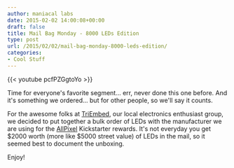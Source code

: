 ```yaml
---
author: maniacal labs
date: 2015-02-02 14:00:08+00:00
draft: false
title: Mail Bag Monday - 8000 LEDs Edition
type: post
url: /2015/02/02/mail-bag-monday-8000-leds-edition/
categories:
- Cool Stuff
---
```


{{< youtube pcfPZGgtoYo >}}

Time for everyone's favorite segment... err, never done this one before. And it's something we ordered... but for other people, so we'll say it counts.

For the awesome folks at [TriEmbed](http://triembed.org/blog/), our local electronics enthusiast group, we decided to put together a bulk order of LEDs with the manufacturer we are using for the [AllPixel](/AllPixel) Kickstarter rewards. It's not everyday you get $2000 worth (more like $5000 street value) of LEDs in the mail, so it seemed best to document the unboxing.

Enjoy!
